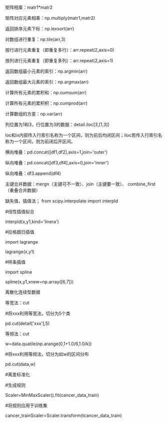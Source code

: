 矩阵相乘：matr1*matr2

矩阵对应元素相乘：np.multiply(matr1,matr2)

返回排序元素下标：np.lexsort(arr)

对数组进行重复：np.tile(arr,3)

按行进行元素重复（即重复多行）：arr.repeat(2,axis=0)

按列进行元素重复（即重复多列）：arr.repeat(2,axis=1)

返回数组最小元素的索引：np.argmin(arr)

返回数组最大元素的索引：np.argmax(arr)

计算所有元素的累积和：np.cumsum(arr)

计算所有元素的累积积：np.cumprod(arr)

计算数组的方差：np.var(arr)

 

列位置为1和3，行位置为3的数据：detail.iloc[3,[1,3]]

loc和ix内部传入行索引名称为一个区间，则为前后均闭区间；iloc若传入行索引名称为一个区间，则为前闭后开区间。

横向堆叠：pd.concat([df1,df2],axis=1,join='outer')

纵向堆叠：pd.concat([df3,df4],axis=0,join='inner')

纵向堆叠：df3.append(df4)

主键合并数据：mergn（主键可不一致）、join（主键要一致）、 combine_first（重叠合并数据）



缺失值，插值法；
from scipy.interpolate import interpld

#线性插值拟合

interpld(x,y1,kind='linera')

#拉格朗日插值

import lagrange

lagrange(x,y1)

#样条插值

import spline

spline(x,y1,xnew=np.array([6,7]))



离散化连续型数据

等宽法：cut

#将xxx利用等宽法，切分为5个类

pd.cut(detail['xxx'],5)

等频法：cut

w=data.quatile(np.arange(0,1+1.0/6,1.0/k))

#将xxx利用等频法，切分为如w的区间分布

pd.cut(data,w)



#离差标准化

#生成规则

Scaler=MinMaxScaler().fit(cancer_data_train)

#将规则应用于训练集

cancer_trainScaler=Scaler.transform(tcancer_data_train)

